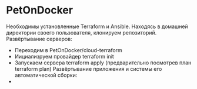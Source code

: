 # PetOnDocker
Необходимы установленные Terraform и Ansible.
Находясь в домашней директории своего пользователя, клонируем репозиторий.
Развёртывание серверов:
- Переходим в PetOnDocker/cloud-terraform
- Иициализруем провайдер terraform init
- Запускаем сервера terraform apply (предварительно посмотрев план terraform plan)
Развёртывание приложения и системы его автоматической сборки:
- 
